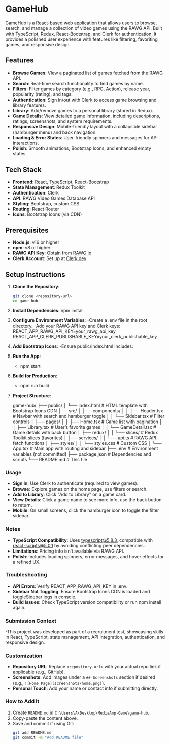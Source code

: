 # GameHub

GameHub is a React-based web application that allows users to browse, search, and manage a collection of video games using the RAWG API. Built with TypeScript, Redux, React-Bootstrap, and Clerk for authentication, it provides a polished user experience with features like filtering, favoriting games, and responsive design.

## Features

- **Browse Games**: View a paginated list of games fetched from the RAWG API.
- **Search**: Real-time search functionality to find games by name.
- **Filters**: Filter games by category (e.g., RPG, Action), release year, popularity (rating), and tags.
- **Authentication**: Sign in/out with Clerk to access game browsing and library features.
- **Library**: Add/remove games to a personal library (stored in Redux).
- **Game Details**: View detailed game information, including descriptions, ratings, screenshots, and system requirements.
- **Responsive Design**: Mobile-friendly layout with a collapsible sidebar (hamburger menu) and back navigation.
- **Loading & Error States**: User-friendly spinners and messages for API interactions.
- **Polish**: Smooth animations, Bootstrap Icons, and enhanced empty states.

## Tech Stack

- **Frontend**: React, TypeScript, React-Bootstrap
- **State Management**: Redux Toolkit
- **Authentication**: Clerk
- **API**: RAWG Video Games Database API
- **Styling**: Bootstrap, custom CSS
- **Routing**: React Router
- **Icons**: Bootstrap Icons (via CDN)

## Prerequisites

- **Node.js**: v16 or higher
- **npm**: v8 or higher
- **RAWG API Key**: Obtain from [RAWG.io](https://rawg.io/apidocs)
- **Clerk Account**: Set up at [Clerk.dev](https://clerk.dev/)

## Setup Instructions

1. **Clone the Repository**:
   ```bash
   git clone <repository-url>
   cd game-hub

2. **Install Dependencies**:
    npm install

3. **Configure Environment Variables**:
    -Create a .env file in the root directory.
    -Add your RAWG API key and Clerk keys:
    REACT_APP_RAWG_API_KEY=your_rawg_api_key
    REACT_APP_CLERK_PUBLISHABLE_KEY=your_clerk_publishable_key

4. **Add Bootstrap Icons**:
    -Ensure public/index.html includes:
    <link rel="stylesheet"
    href="https://cdn.jsdelivr.net/npm/bootstrap-icons@1.11.3/font/bootstrap-icons.css"
    />

5. **Run the App**:
    - npm start

6. **Build for Production**:
    - npm run build

7. **Project Structure**:

    game-hub/
├── public/
│   └── index.html        # HTML template with Bootstrap Icons CDN
├── src/
│   ├── components/
│   │   ├── Header.tsx    # Navbar with search and hamburger toggle
│   │   └── Sidebar.tsx   # Filter controls
│   ├── pages/
│   │   ├── Home.tsx      # Game list with pagination
│   │   ├── Library.tsx   # User’s favorite games
│   │   └── GameDetail.tsx # Game details with back button
│   ├── redux/
│   │   └── slices/       # Redux Toolkit slices (favorites)
│   ├── services/
│   │   └── api.ts        # RAWG API fetch functions
│   ├── styles/
│   │   └── styles.css    # Custom CSS
│   └── App.tsx           # Main app with routing and sidebar
├── .env                  # Environment variables (not committed)
├── package.json          # Dependencies and scripts
└── README.md             # This file

### Usage

- **Sign In**: Use Clerk to authenticate (required to view games).
- **Browse**: Explore games on the home page, use filters or search.
- **Add to Library**: Click "Add to Library" on a game card.
- **View Details**: Click a game name to see more info, use the back button to return.
- **Mobile**: On small screens, click the hamburger icon to toggle the filter sidebar.

### Notes

- **TypeScript Compatibility**: Uses typescript@5.8.3, compatible with react-scripts@5.0.1 by avoiding conflicting peer dependencies.
- **Limitations**: Pricing info isn’t available via RAWG API.
- **Polish**: Includes loading spinners, error messages, and hover effects for a refined UX.

### Troubleshooting

- **API Errors**: Verify REACT_APP_RAWG_API_KEY in .env.
- **Sidebar Not Toggling**: Ensure Bootstrap Icons CDN is loaded and toggleSidebar logs in console.
- **Build Issues**: Check TypeScript version compatibility or run npm install again.

### Submission Context

-This project was developed as part of a recruitment test, showcasing skills in React, TypeScript, state management, API integration, authentication, and responsive design.

### Customization
- **Repository URL**: Replace `<repository-url>` with your actual repo link if applicable (e.g., GitHub).
- **Screenshots**: Add images under a `## Screenshots` section if desired (e.g., `![Home Page](screenshots/home.png)`).
- **Personal Touch**: Add your name or contact info if submitting directly.

### How to Add It
1. Create `README.md` in `C:\Users\A\Desktop\MediaAmp-Game\game-hub`.
2. Copy-paste the content above.
3. Save and commit if using Git:
   ```bash
   git add README.md
   git commit -m "Add README file"